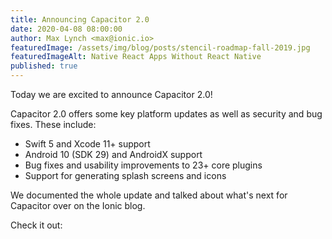 ```yaml
---
title: Announcing Capacitor 2.0
date: 2020-04-08 08:00:00
author: Max Lynch <max@ionic.io>
featuredImage: /assets/img/blog/posts/stencil-roadmap-fall-2019.jpg
featuredImageAlt: Native React Apps Without React Native
published: true
---
```


Today we are excited to announce Capacitor 2.0!

Capacitor 2.0 offers some key platform updates as well as security and bug fixes. These include:

<!--more-->

 * Swift 5 and Xcode 11+ support
 * Android 10 (SDK 29) and AndroidX support
 * Bug fixes and usability improvements to 23+ core plugins
 * Support for generating splash screens and icons

We documented the whole update and talked about what's next for Capacitor over on the Ionic blog.

Check it out:
